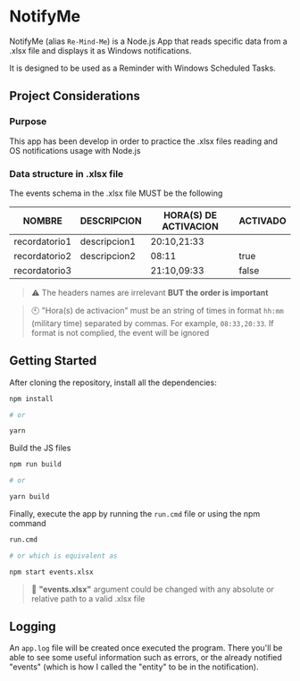 # NotifyMe
NotifyMe (alias `Re-Mind-Me`) is a Node.js App that reads specific data from a .xlsx file and displays it as Windows notifications. 

It is designed to be used as a Reminder with Windows Scheduled Tasks.

## Project Considerations

### Purpose
This app has been develop in order to practice the .xlsx files reading and OS notifications usage with Node.js

### Data structure in .xlsx file
The events schema in the .xlsx file MUST be the following

|NOMBRE   |DESCRIPCION   |HORA(S) DE ACTIVACION   |ACTIVADO   |
|---|---|---|---|
| recordatorio1  | descripcion1  |20:10,21:33   |   |
| recordatorio2  | descripcion2  |08:11   | true  |
| recordatorio3  |   |21:10,09:33   | false  |

> :warning: The headers names are irrelevant **BUT the order is important**

> :clock10: "Hora(s) de activacion" must be an string of times in format `hh:mm` (military time) separated by commas. For example, `08:33,20:33`. If format is not complied, the event will be ignored

## Getting Started

After cloning the repository, install all the dependencies:

```bash
npm install

# or

yarn
```

Build the JS files

```bash
npm run build

# or

yarn build
```

Finally, execute the app by running the `run.cmd` file or using the npm command

```bash
run.cmd

# or which is equivalent as

npm start events.xlsx
```
> :eyes: **"events.xlsx"** argument could be changed with any absolute or relative path to a valid .xlsx file

## Logging

An `app.log` file will be created once executed the program. There you'll be able to see some useful information such as errors, or the already notified "events" (which is how I called the "entity" to be in the notification).
